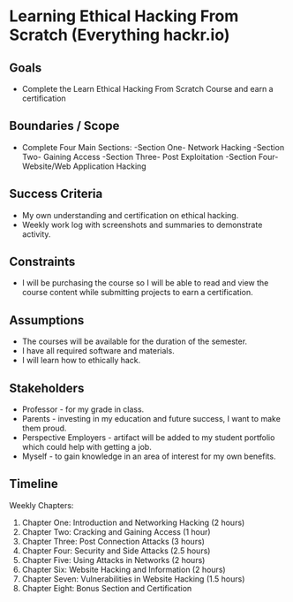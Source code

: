 # Learning Ethical Hacking From Scratch (Everything hackr.io)

## Goals </br> 

 - Complete the Learn Ethical Hacking From Scratch Course and earn a certification

## Boundaries / Scope </br>

 - Complete Four Main Sections:
  -Section One- Network Hacking
  -Section Two- Gaining Access
  -Section Three- Post Exploitation
  -Section Four- Website/Web Application Hacking

## Success Criteria </br>

 - My own understanding and certification on ethical hacking.
 - Weekly work log with screenshots and summaries to demonstrate activity.

## Constraints </br>

 - I will be purchasing the course so I will be able to read and view the course content while submitting projects to earn a certification. 

## Assumptions </br>

- The courses will be available for the duration of the semester.
- I have all required software and materials.
- I will learn how to ethically hack.

## Stakeholders </br>

 - Professor - for my grade in class.
 - Parents - investing in my education and future success, I want to make them proud.
 - Perspective Employers - artifact will be added to my student portfolio which could help with getting a job.
 - Myself - to gain knowledge in an area of interest for my own benefits.

## Timeline </br>

Weekly Chapters:

1. Chapter One: Introduction and Networking Hacking (2 hours) </br> 
2. Chapter Two: Cracking and Gaining Access (1 hour) </br> 
3. Chapter Three: Post Connection Attacks (3 hours) </br> 
4. Chapter Four: Security and Side Attacks (2.5 hours) </br>
5. Chapter Five: Using Attacks in Networks (2 hours)</br> 
6. Chapter Six: Website Hacking and Information (2 hours)</br> 
7. Chapter Seven: Vulnerabilities in Website Hacking (1.5 hours)</br> 
8. Chapter Eight: Bonus Section and Certification

